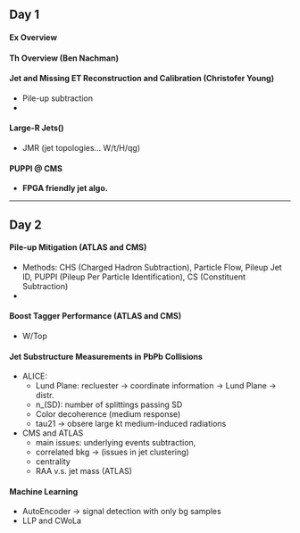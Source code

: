 ## Day 1

#### Ex Overview

#### Th Overview (Ben Nachman)

#### Jet and Missing ET Reconstruction and Calibration (Christofer Young)
* Pile-up subtraction
* 

#### Large-R Jets()
* JMR (jet topologies... W/t/H/qg)

#### PUPPI @ CMS
* **FPGA friendly jet algo.**

-----
## Day 2
#### Pile-up Mitigation (ATLAS and CMS)
* Methods: CHS (Charged Hadron Subtraction), Particle Flow, Pileup Jet ID, PUPPI (Pileup Per Particle Identification), CS (Constituent Subtraction)
* 

#### Boost Tagger Performance (ATLAS and CMS)
* W/Top

#### Jet Substructure Measurements in PbPb Collisions
* ALICE:
  * Lund Plane: recluester -> coordinate information -> Lund Plane -> distr.
  * n_(SD): number of splittings passing SD
  * Color decoherence (medium response)
  * tau21 -> obsere large kt medium-induced radiations 
* CMS and ATLAS
  * main issues: underlying events subtraction, 
  * correlated bkg -> (issues in jet clustering)
  * centrality
  * RAA v.s. jet mass (ATLAS)

#### Machine Learning
* AutoEncoder -> signal detection with only bg samples
* LLP and CWoLa

